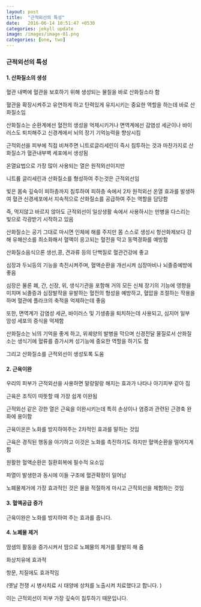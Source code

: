 ```yaml
---
layout: post
title:  "근적외선의 특성"
date:   2016-06-14 10:51:47 +0530
categories: jekyll update
image: /images/image-01.png
categories: [one, two]
---
```

<h3>근적외선의 특성</h3>


<h4>1. 산화질소의 생성</h4>


혈관 내벽에 혈관을 보호하기 위해 생성되는 물질을 바로 산화질소라 함

혈관을 확장시켜주고 유연하게 하고 탄력있게 유지시키는 중요한 역할을 하는데 바로 산화질소임

산화질소는 순환계에선 혈전의 생성을 억제시키거나 면역계에선 감염성 세균이나 바이러스도 퇴치해주고 신경계에서 뇌의 장기 기억능력을 향상시킴

근적외선을 피부에 직접 비쳐주면 니트로글리세린이 즉시 침투하는 것과 마찬가지로 산화질소가 혈관내부벽 세포에서 생성됨

온열요법으로 가장 많이 사용되는 열은 원적외선이지만

니트륨 글리세린과 산화질소를 형성하여 주는것은 근적외선임

빛은 몸속 깊숙이 피하층까지 침투하여 피하층 속에서 2차 원적외선 온열 효과를 발생하여 혈관 신경세포에서 지속적으로 산화질소를 공급하여 주는 역할을 담당함

즉, 먹지않고 바르지 않아도 근적외선이 일상생활 속에서 사용하시는 만병을 다스리는 빛으로 각광받기 시작하고 있음

산화질소는 공기 그대로 마시면 인체에 해를 주지만 몸 스스로 생성시 항산화제보다 강해 유해산소를 최소화해서 혈액이 응고되는 혈전을 막고 동맥경화를 예방함

산화질소음식으론 생선,콩, 견과류 등의 단백질로 혈관건강에 좋고

심장과 두뇌등의 기능을 촉진시켜주며, 혈액순환을 개선시켜 심장마비나 뇌졸증예방에 좋음

심장은 물론 폐, 간, 신장, 위, 생식기관을 포함해 거의 모든 신체 장기의 기능에 영향을 미치며 뇌졸증과 심장발작을 유발하는 혈전의 형성을 예방하고, 혈압을 조절하는 작용을 하며 혈관에 플라크의 축적을 억제하는데 좋음

또한, 면역계가 감염성 세균, 바이러스 및 기생충을 퇴치하는데 사용되고, 심지어 일부 암성 세포의 증식을 억제함

산화질소는 뇌의 기억을 좋게 하고, 위궤양의 발병을 막으며 신경전달 물질로서 산화질소는 생식기에 혈류를 증가시켜 성기능에 중요한 역할을 하기도 함

그리고 산화질소를 근적외선이 생성토록 도움
 
 
<h4>2. 근육이완</h4>


우리의 피부가 근적외선을 사용하면 말랑말랑 해지는 효과가 나타나 아기피부 같아 짐

근육은 조직이 따뜻할 때 가장 쉽게 이완됨

근적외선 같은 강한 열은 근육을 이완시키는데 특히 손상이나 염증과 관련된 근경축 완화에 용이함

근육이온은 노화를 방지하여주는 2차적인 효과를 말하는 것임

근육은 경직된 행동을 야기하고 이것은 노화를 촉진하기도 하지만 혈액순환을 떨어지게 함

원활한 혈액순환은 질환회복에 필수적 요소임

파열이 발생한과 동시에 이들 구조에 혈관확장이 일어남

노폐물제거에 가장 효과적인 것은 물을 적절하게 마시고 근적외선을 체험하는 것임



<h4>3. 혈액공급 증가</h4>


근육이완은 노화를 방지하여 주는 효과를 줍니다.


<h4>4. 노폐물 제거</h4>


땀샘의 활동을 증가시켜서 땀으로 노폐물의 제거를 활발히 해 줌

화상치유에 효과적

항문, 치질에도 효과적임

(옛날 전쟁 시 병사치료 시 태양에 상처를 노출시켜 치료했다고 합니다. )

이는 근적외선이 피부 가장 깊숙이 침투하기 때문입니다.

